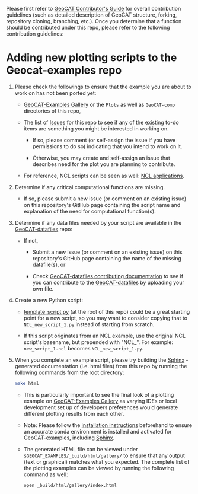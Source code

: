 Please first refer to [GeoCAT Contributor's Guide](https://geocat.ucar.edu/pages/contributing.html) for overall 
contribution guidelines (such as detailed description of GeoCAT structure, forking, repository cloning, 
branching, etc.). Once you determine that a function should be contributed under this repo, please refer to the 
following contribution guidelines:


# Adding new plotting scripts to the Geocat-examples repo

1. Please check the followings to ensure that the example you are about to work on has not been ported yet:
    
    - [GeoCAT-Examples Gallery](https://geocat-examples.readthedocs.io/en/latest/) or 
    the `Plots` as well as `GeoCAT-comp` directories of this repo,
    
    - The list of [Issues](https://github.com/NCAR/GeoCAT-examples/issues) for this repo to see if any of 
    the existing to-do items are something you might be interested in working on. 
        
        - If so, please comment (or self-assign the issue if you have permissions to do so) indicating that 
        you intend to work on it.
        
        - Otherwise, you may create and self-assign an issue that describes need for the plot you are planning 
        to contribute.
    
    - For reference, NCL scripts can be seen as well: [NCL applications](http://ncl.ucar.edu/Applications/).

2. Determine if any critical computational functions are missing. 
    
    - If so, please submit a new issue (or comment on an existing issue) on this repository's GitHub page 
    containing the script name and explanation of the need for computational function(s).

3. Determine if any data files needed by your script are available in the 
[GeoCAT-datafiles](https://github.com/NCAR/GeoCAT-datafiles) repo:

    - If not,
    
        - Submit a new issue (or comment on an existing issue) on this repository's GitHub page containing 
        the name of the missing datafile(s), or
        
        - Check [GeoCAT-datafiles contributing documentation](https://github.com/NCAR/geocat-datafiles/blob/contribuotr_updates/CONTRIBUTING.md)
        to see if you can contribute to the [GeoCAT-datafiles](https://github.com/NCAR/geocat-datafiles) by 
        uploading your own file. 

4. Create a new Python script: 

    - [template_script.py](https://github.com/NCAR/GeoCAT-examples/blob/master/template_script.py) 
    (at the root of this repo) could be a great starting point for a new script, so you may want to 
    consider copying that to `NCL_new_script_1.py` instead of starting from scratch.
    
    - If this script originates from an NCL example, use the original NCL script's basename, 
     but prepended with "NCL_". For example: `new_script_1.ncl` becomes `NCL_new_script_1.py`.

5. When you complete an example script, please try building the 
[Sphinx](https://www.sphinx-doc.org/en/master/) -generated documentation (i.e. html files) 
from this repo by running the following commands from the root directory:

   ```bash 
   make html
   ```
   
   - This is particularly important to see the final look of a plotting example on 
   [GeoCAT-Examples Gallery](https://geocat-examples.readthedocs.io) as varying IDEs or local development set up of 
   developers preferences would generate different plotting results from each other.
   
   - Note: Please follow the [installation instructions](https://github.com/NCAR/geocat-examples/INSTALLATION.md) 
   beforehand to ensure an accurate conda environment is installed and activated for GeoCAT-examples, including 
   [Sphinx](https://www.sphinx-doc.org/en/master/).
   
   - The generated HTML file can be viewed under `$GEOCAT_EXAMPLES/_build/html/gallery/` to ensure that 
   any output (text or graphical) matches what you expected. The complete list of the plotting examples can be 
   viewed by running the following command as well:
   
     ```bash
     open _build/html/gallery/index.html
     ```